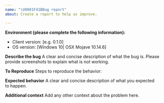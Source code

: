 ```yaml
---
name: "\U0001F41BBug report"
about: Create a report to help us improve.

---
```


**Environment (please complete the following information):**
 - Client version: [e.g. 0.1.0]
 - OS version: [Windows 10| OSX Mojave 10.14.6]

**Describe the bug**
A clear and concise description of what the bug is. Please provide screenshots to explain what is not working.

**To Reproduce**
Steps to reproduce the behavior:

**Expected behavior**
A clear and concise description of what you expected to happen.

**Additional context**
Add any other context about the problem here.
